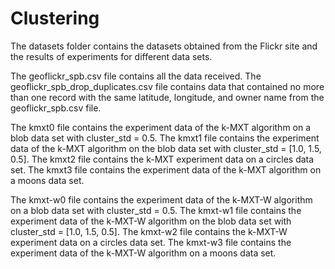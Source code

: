 # Clustering

The datasets folder contains the datasets obtained from the Flickr site and the results of experiments for different data sets.


The geoflickr_spb.csv file contains all the data received.
The geoflickr_spb_drop_duplicates.csv file contains data that contained no more than one record with the same latitude, longitude, and owner name from the geoflickr_spb.csv file.


The kmxt0 file contains the experiment data of the k-MXT algorithm on a blob data set with cluster_std = 0.5.
The kmxt1 file contains the experiment data of the k-MXT algorithm on the blob data set with cluster_std = [1.0, 1.5, 0.5].
The kmxt2 file contains the k-MXT experiment data on a circles data set.
The kmxt3 file contains the experiment data of the k-MXT algorithm on a moons data set.

The kmxt-w0 file contains the experiment data of the k-MXT-W algorithm on a blob data set with cluster_std = 0.5.
The kmxt-w1 file contains the experiment data of the k-MXT-W algorithm on the blob data set with cluster_std = [1.0, 1.5, 0.5].
The kmxt-w2 file contains the k-MXT-W experiment data on a circles data set.
The kmxt-w3 file contains the experiment data of the k-MXT-W algorithm on a moons data set.

